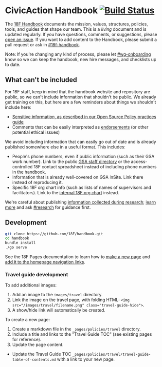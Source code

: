 CivicAction Handbook [![Build Status](https://travis-ci.org/18F/handbook.svg?branch=master)](https://travis-ci.org/18F/handbook)
========================

The [18F Handbook](https://handbook.18f.gov) documents the mission, values, structures, policies, tools, and guides that shape our team. This is a _living_ document and is updated regularly. If you have questions, comments, or suggestions, please
[open an issue](https://github.com/18F/handbook/issues). If you want to add content to the Handbook, please submit a pull request or ask in [#18f-handbook](https://18f.slack.com/messages/18f-handbook).

Note: If you're changing any kind of process, please let [#wg-onboarding](https://18f.slack.com/messages/wg-onboarding) know so we can keep the handbook, new hire messages, and checklists up to date.

## What can't be included

For 18F staff, keep in mind that the handbook website and repository are public, so we can't include information that shouldn't be public. We already get training on this, but here are a few reminders about things we shouldn't include here:

* [Sensitive information, as described in our Open Source Policy practices guide](https://github.com/18F/open-source-policy/blob/master/practice.md#protecting-sensitive-information)
* Comments that can be easily interpreted as [endorsements](https://www.oge.gov/web/oge.nsf/Use%20of%20Government%20Position%20and%20Resources/17593AE8B3A597C685257E96006364E4?opendocument) (or other potential ethical issues)

We avoid including information that can easily go out of date and is already published somewhere else in a useful format. This includes: 

* People's phone numbers, even if public information (such as their GSA work number). Link to the public [GSA staff directory](http://www.gsa.gov/portal/staffDirectory/searchStaffDirectory) or the access-controlled 18F contact spreadsheet instead of including phone numbers in the handbook.
* Information that is already well-covered on GSA InSite. Link there instead of reproducing it.
* Specific 18F org chart info (such as lists of names of supervisors and facilitators). Link to the [internal 18F org chart](https://handbook.18f.gov/org-chart/) instead.

We're careful about publishing [information collected during research](https://handbook.18f.gov/research-guidelines/); [learn more](https://docs.google.com/document/d/1Xp4LxbW6cx61rXrsnnfIPCz6cglovHzZeEjCcnpIeaM/edit) and ask [#research](https://18f.slack.com/archives/research) for guidance first.

## Development

``` bash
git clone https://github.com/18F/handbook.git
cd handbook
bundle install
./go serve
```

See the 18F Pages documentation to learn how to [make a new page](https://pages.18f.gov/guides-template/add-a-new-page/) and [add it to the homepage navigation links](https://pages.18f.gov/guides-template/update-the-config-file/).

### Travel guide development

To add additional images:

1. Add an image to the `images/travel` directory.
1. Link the image on the travel page, with folding HTML: `<img src="/images/travel/filename.png" class="travel-guide-hide">`.
1. A show/hide link will automatically be created.

To create a new page:

1. Create a markdown file in the `_pages/policies/travel` directory.
1. Include a title and links to the "Travel Guide TOC" (see existing pages for reference).
1. Update the page content.
* Update the Travel Guide TOC `_pages/policies/travel/travel-guide-table-of-contents.md` with a link to your new page.

